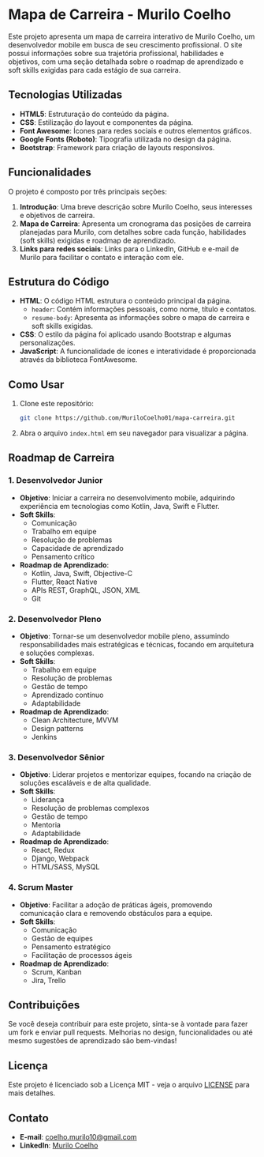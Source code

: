 # Mapa de Carreira - Murilo Coelho

Este projeto apresenta um mapa de carreira interativo de Murilo Coelho, um desenvolvedor mobile em busca de seu crescimento profissional. O site possui informações sobre sua trajetória profissional, habilidades e objetivos, com uma seção detalhada sobre o roadmap de aprendizado e soft skills exigidas para cada estágio de sua carreira.

## Tecnologias Utilizadas

- **HTML5**: Estruturação do conteúdo da página.
- **CSS**: Estilização do layout e componentes da página.
- **Font Awesome**: Ícones para redes sociais e outros elementos gráficos.
- **Google Fonts (Roboto)**: Tipografia utilizada no design da página.
- **Bootstrap**: Framework para criação de layouts responsivos.

## Funcionalidades

O projeto é composto por três principais seções:
1. **Introdução**: Uma breve descrição sobre Murilo Coelho, seus interesses e objetivos de carreira.
2. **Mapa de Carreira**: Apresenta um cronograma das posições de carreira planejadas para Murilo, com detalhes sobre cada função, habilidades (soft skills) exigidas e roadmap de aprendizado.
3. **Links para redes sociais**: Links para o LinkedIn, GitHub e e-mail de Murilo para facilitar o contato e interação com ele.

## Estrutura do Código

- **HTML**: O código HTML estrutura o conteúdo principal da página.
    - `header`: Contém informações pessoais, como nome, título e contatos.
    - `resume-body`: Apresenta as informações sobre o mapa de carreira e soft skills exigidas.
- **CSS**: O estilo da página foi aplicado usando Bootstrap e algumas personalizações.
- **JavaScript**: A funcionalidade de ícones e interatividade é proporcionada através da biblioteca FontAwesome.

## Como Usar

1. Clone este repositório:
    ```bash
    git clone https://github.com/MuriloCoelho01/mapa-carreira.git
    ```
2. Abra o arquivo `index.html` em seu navegador para visualizar a página.

## Roadmap de Carreira

### 1. **Desenvolvedor Junior**
- **Objetivo**: Iniciar a carreira no desenvolvimento mobile, adquirindo experiência em tecnologias como Kotlin, Java, Swift e Flutter.
- **Soft Skills**:
  - Comunicação
  - Trabalho em equipe
  - Resolução de problemas
  - Capacidade de aprendizado
  - Pensamento crítico
- **Roadmap de Aprendizado**:
  - Kotlin, Java, Swift, Objective-C
  - Flutter, React Native
  - APIs REST, GraphQL, JSON, XML
  - Git

### 2. **Desenvolvedor Pleno**
- **Objetivo**: Tornar-se um desenvolvedor mobile pleno, assumindo responsabilidades mais estratégicas e técnicas, focando em arquitetura e soluções complexas.
- **Soft Skills**:
  - Trabalho em equipe
  - Resolução de problemas
  - Gestão de tempo
  - Aprendizado contínuo
  - Adaptabilidade
- **Roadmap de Aprendizado**:
  - Clean Architecture, MVVM
  - Design patterns
  - Jenkins

### 3. **Desenvolvedor Sênior**
- **Objetivo**: Liderar projetos e mentorizar equipes, focando na criação de soluções escaláveis e de alta qualidade.
- **Soft Skills**:
  - Liderança
  - Resolução de problemas complexos
  - Gestão de tempo
  - Mentoria
  - Adaptabilidade
- **Roadmap de Aprendizado**:
  - React, Redux
  - Django, Webpack
  - HTML/SASS, MySQL

### 4. **Scrum Master**
- **Objetivo**: Facilitar a adoção de práticas ágeis, promovendo comunicação clara e removendo obstáculos para a equipe.
- **Soft Skills**:
  - Comunicação
  - Gestão de equipes
  - Pensamento estratégico
  - Facilitação de processos ágeis
- **Roadmap de Aprendizado**:
  - Scrum, Kanban
  - Jira, Trello

## Contribuições

Se você deseja contribuir para este projeto, sinta-se à vontade para fazer um fork e enviar pull requests. Melhorias no design, funcionalidades ou até mesmo sugestões de aprendizado são bem-vindas!

## Licença

Este projeto é licenciado sob a Licença MIT - veja o arquivo [LICENSE](LICENSE) para mais detalhes.

## Contato

- **E-mail**: [coelho.murilo10@gmail.com](mailto:coelho.murilo10@gmail.com)
- **LinkedIn**: [Murilo Coelho](https://www.linkedin.com/in/murilo-coelho10/)
